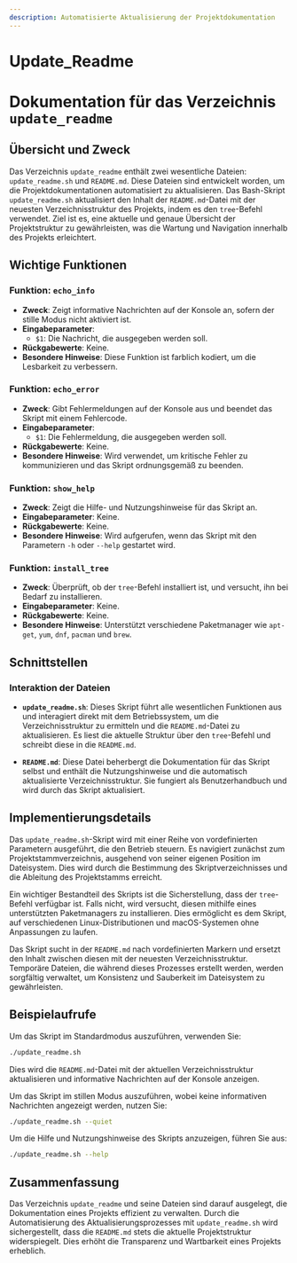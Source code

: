 ```yaml
---
description: Automatisierte Aktualisierung der Projektdokumentation
---
```

# Update_Readme

# Dokumentation für das Verzeichnis `update_readme`

## Übersicht und Zweck

Das Verzeichnis `update_readme` enthält zwei wesentliche Dateien: `update_readme.sh` und `README.md`. Diese Dateien sind entwickelt worden, um die Projektdokumentationen automatisiert zu aktualisieren. Das Bash-Skript `update_readme.sh` aktualisiert den Inhalt der `README.md`-Datei mit der neuesten Verzeichnisstruktur des Projekts, indem es den `tree`-Befehl verwendet. Ziel ist es, eine aktuelle und genaue Übersicht der Projektstruktur zu gewährleisten, was die Wartung und Navigation innerhalb des Projekts erleichtert.

## Wichtige Funktionen

### Funktion: `echo_info`

- **Zweck**: Zeigt informative Nachrichten auf der Konsole an, sofern der stille Modus nicht aktiviert ist.
- **Eingabeparameter**: 
  - `$1`: Die Nachricht, die ausgegeben werden soll.
- **Rückgabewerte**: Keine.
- **Besondere Hinweise**: Diese Funktion ist farblich kodiert, um die Lesbarkeit zu verbessern.

### Funktion: `echo_error`

- **Zweck**: Gibt Fehlermeldungen auf der Konsole aus und beendet das Skript mit einem Fehlercode.
- **Eingabeparameter**: 
  - `$1`: Die Fehlermeldung, die ausgegeben werden soll.
- **Rückgabewerte**: Keine.
- **Besondere Hinweise**: Wird verwendet, um kritische Fehler zu kommunizieren und das Skript ordnungsgemäß zu beenden.

### Funktion: `show_help`

- **Zweck**: Zeigt die Hilfe- und Nutzungshinweise für das Skript an.
- **Eingabeparameter**: Keine.
- **Rückgabewerte**: Keine.
- **Besondere Hinweise**: Wird aufgerufen, wenn das Skript mit den Parametern `-h` oder `--help` gestartet wird.

### Funktion: `install_tree`

- **Zweck**: Überprüft, ob der `tree`-Befehl installiert ist, und versucht, ihn bei Bedarf zu installieren.
- **Eingabeparameter**: Keine.
- **Rückgabewerte**: Keine.
- **Besondere Hinweise**: Unterstützt verschiedene Paketmanager wie `apt-get`, `yum`, `dnf`, `pacman` und `brew`.

## Schnittstellen

### Interaktion der Dateien

- **`update_readme.sh`**: Dieses Skript führt alle wesentlichen Funktionen aus und interagiert direkt mit dem Betriebssystem, um die Verzeichnisstruktur zu ermitteln und die `README.md`-Datei zu aktualisieren. Es liest die aktuelle Struktur über den `tree`-Befehl und schreibt diese in die `README.md`.

- **`README.md`**: Diese Datei beherbergt die Dokumentation für das Skript selbst und enthält die Nutzungshinweise und die automatisch aktualisierte Verzeichnisstruktur. Sie fungiert als Benutzerhandbuch und wird durch das Skript aktualisiert.

## Implementierungsdetails

Das `update_readme.sh`-Skript wird mit einer Reihe von vordefinierten Parametern ausgeführt, die den Betrieb steuern. Es navigiert zunächst zum Projektstammverzeichnis, ausgehend von seiner eigenen Position im Dateisystem. Dies wird durch die Bestimmung des Skriptverzeichnisses und die Ableitung des Projektstamms erreicht.

Ein wichtiger Bestandteil des Skripts ist die Sicherstellung, dass der `tree`-Befehl verfügbar ist. Falls nicht, wird versucht, diesen mithilfe eines unterstützten Paketmanagers zu installieren. Dies ermöglicht es dem Skript, auf verschiedenen Linux-Distributionen und macOS-Systemen ohne Anpassungen zu laufen.

Das Skript sucht in der `README.md` nach vordefinierten Markern und ersetzt den Inhalt zwischen diesen mit der neuesten Verzeichnisstruktur. Temporäre Dateien, die während dieses Prozesses erstellt werden, werden sorgfältig verwaltet, um Konsistenz und Sauberkeit im Dateisystem zu gewährleisten.

## Beispielaufrufe

Um das Skript im Standardmodus auszuführen, verwenden Sie:

```bash
./update_readme.sh
```

Dies wird die `README.md`-Datei mit der aktuellen Verzeichnisstruktur aktualisieren und informative Nachrichten auf der Konsole anzeigen.

Um das Skript im stillen Modus auszuführen, wobei keine informativen Nachrichten angezeigt werden, nutzen Sie:

```bash
./update_readme.sh --quiet
```

Um die Hilfe und Nutzungshinweise des Skripts anzuzeigen, führen Sie aus:

```bash
./update_readme.sh --help
```

## Zusammenfassung

Das Verzeichnis `update_readme` und seine Dateien sind darauf ausgelegt, die Dokumentation eines Projekts effizient zu verwalten. Durch die Automatisierung des Aktualisierungsprozesses mit `update_readme.sh` wird sichergestellt, dass die `README.md` stets die aktuelle Projektstruktur widerspiegelt. Dies erhöht die Transparenz und Wartbarkeit eines Projekts erheblich.